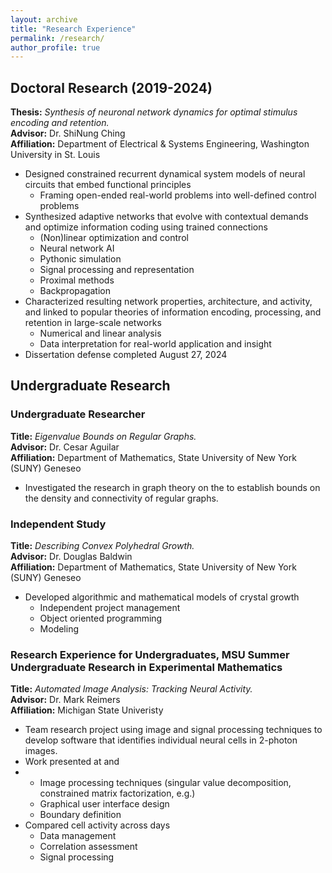 ```yaml
---
layout: archive
title: "Research Experience"
permalink: /research/
author_profile: true
---
```


## Doctoral Research **(2019-2024)**
**Thesis:** <em>Synthesis of neuronal network dynamics for optimal stimulus encoding and retention.</em> <br>
**Advisor:** Dr. ShiNung Ching <br>
**Affiliation:** Department of Electrical & Systems Engineering, Washington University in St. Louis <br>

  * Designed constrained recurrent dynamical system models of neural circuits that embed functional principles
    * Framing open-ended real-world problems into well-defined control problems
  * Synthesized adaptive networks that evolve with contextual demands and optimize information coding using trained connections
    * (Non)linear optimization and control
    * Neural network AI
    * Pythonic simulation
    * Signal processing and representation
    * Proximal methods
    * Backpropagation
  * Characterized resulting network properties, architecture, and activity, and linked to popular theories of information encoding, processing, and retention in large-scale networks
    * Numerical and linear analysis
    * Data interpretation for real-world application and insight
  * Dissertation defense completed August 27, 2024



## Undergraduate Research
### Undergraduate Researcher
**Title:** <em>Eigenvalue Bounds on Regular Graphs.</em> <br> 
**Advisor:** Dr. Cesar Aguilar <br> 
**Affiliation:** Department of Mathematics, State University of New York (SUNY) Geneseo <br>

  * Investigated the  research in graph theory on the to establish bounds on the density and connectivity of regular graphs.
  
   
### Independent Study
**Title:** <em>Describing Convex Polyhedral Growth.</em> <br> 
**Advisor:** Dr. Douglas Baldwin <br> 
**Affiliation:** Department of Mathematics, State University of New York (SUNY) Geneseo <br>

  * Developed algorithmic and mathematical models of crystal growth
    * Independent project management
    * Object oriented programming
    * Modeling



### Research Experience for Undergraduates, MSU Summer Undergraduate Research in Experimental Mathematics
**Title:** <em> Automated Image Analysis: Tracking Neural Activity.</em> <br> 
**Advisor:** Dr. Mark Reimers <br> 
**Affiliation:** Michigan State Univeristy <br>

  * Team research project using image and signal processing techniques to develop software that identifies individual neural cells in 2-photon images. 
  * Work presented at and
  * 
    * Image processing techniques (singular value decomposition, constrained matrix factorization, e.g.)
    * Graphical user interface design
    * Boundary definition
  * Compared cell activity across days
    * Data management
    * Correlation assessment
    * Signal processing

